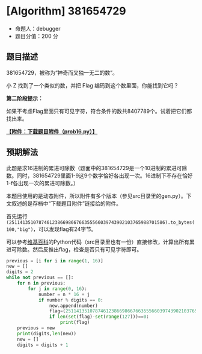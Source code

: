 # [Algorithm] 381654729

- 命题人：debugger
- 题目分值：200 分

## 题目描述

<p>381654729，被称为“神奇而又独一无二的数”。</p>
<p>小 Z 找到了一个类似的数，并把 Flag 编码到这个数里面，你能找到它吗？</p>
<div class="well">
<p><strong>第二阶段提示：</strong></p>
<p>如果不考虑Flag里面只有可见字符，符合条件的数共8407789个。试着把它们都找出来。</p>
</div>

**[【附件：下载题目附件（prob16.py）】](attachment/prob16.py)**

## 预期解法

此题是求16进制的累进可除数（题面中的381654729是一个10进制的累进可除数。同时，381654729里面1-9这9个数字恰好各出现一次。16进制下不存在恰好1-f各出现一次的累进可除数。）

本题目使用的是动态附件，所以附件有多个版本（参见src目录里的gen.py）。下文叙述的是存档中“下载题目附件”链接给的附件。

首先运行`(2511413510787461238669866766355566039743902103765988701586).to_bytes(100,"big")`，可以发现flag有24字节。

可以参考[维基百科](https://en.wikipedia.org/wiki/Polydivisible_number#Programming_example)的Python代码（src目录里也有一份）直接修改，计算出所有累进可除数。然后反推出flag，检查是否只有可见字符即可。

```python
previous = [i for i in range(1, 16)]
new = []
digits = 2
while not previous == []:
    for n in previous:
        for j in range(0, 16):
            number = n * 16 + j
            if number % digits == 0:
                new.append(number)
                flag=(2511413510787461238669866766355566039743902103765988701586^number).to_bytes(24,"big")
                if len(set(flag)-set(range(127)))==0:
                    print(flag)
    previous = new
    print(digits,len(new))
    new = []
    digits = digits + 1
```
